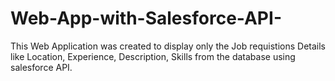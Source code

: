 # Web-App-with-Salesforce-API-

This Web Application was created to display only the Job requistions Details like Location, Experience, Description, Skills from the database using salesforce API.
